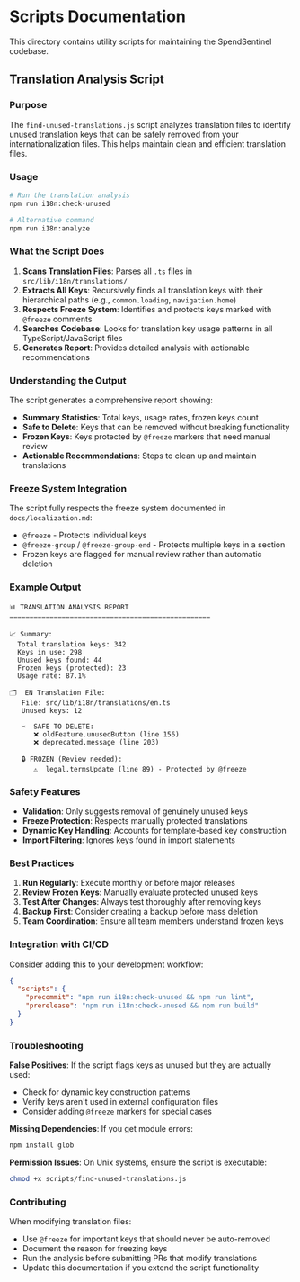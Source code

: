 # Scripts Documentation

This directory contains utility scripts for maintaining the SpendSentinel codebase.

## Translation Analysis Script

### Purpose
The `find-unused-translations.js` script analyzes translation files to identify unused translation keys that can be safely removed from your internationalization files. This helps maintain clean and efficient translation files.

### Usage

```bash
# Run the translation analysis
npm run i18n:check-unused

# Alternative command
npm run i18n:analyze
```

### What the Script Does

1. **Scans Translation Files**: Parses all `.ts` files in `src/lib/i18n/translations/`
2. **Extracts All Keys**: Recursively finds all translation keys with their hierarchical paths (e.g., `common.loading`, `navigation.home`)
3. **Respects Freeze System**: Identifies and protects keys marked with `@freeze` comments
4. **Searches Codebase**: Looks for translation key usage patterns in all TypeScript/JavaScript files
5. **Generates Report**: Provides detailed analysis with actionable recommendations

### Understanding the Output

The script generates a comprehensive report showing:

- **Summary Statistics**: Total keys, usage rates, frozen keys count
- **Safe to Delete**: Keys that can be removed without breaking functionality
- **Frozen Keys**: Keys protected by `@freeze` markers that need manual review
- **Actionable Recommendations**: Steps to clean up and maintain translations

### Freeze System Integration

The script fully respects the freeze system documented in `docs/localization.md`:

- `@freeze` - Protects individual keys
- `@freeze-group` / `@freeze-group-end` - Protects multiple keys in a section
- Frozen keys are flagged for manual review rather than automatic deletion

### Example Output

```
📊 TRANSLATION ANALYSIS REPORT
==================================================

📈 Summary:
  Total translation keys: 342
  Keys in use: 298
  Unused keys found: 44
  Frozen keys (protected): 23
  Usage rate: 87.1%

🗂️  EN Translation File:
   File: src/lib/i18n/translations/en.ts
   Unused keys: 12

   ✂️  SAFE TO DELETE:
      ❌ oldFeature.unusedButton (line 156)
      ❌ deprecated.message (line 203)

   🔒 FROZEN (Review needed):
      ⚠️  legal.termsUpdate (line 89) - Protected by @freeze
```

### Safety Features

- **Validation**: Only suggests removal of genuinely unused keys
- **Freeze Protection**: Respects manually protected translations
- **Dynamic Key Handling**: Accounts for template-based key construction
- **Import Filtering**: Ignores keys found in import statements

### Best Practices

1. **Run Regularly**: Execute monthly or before major releases
2. **Review Frozen Keys**: Manually evaluate protected unused keys
3. **Test After Changes**: Always test thoroughly after removing keys
4. **Backup First**: Consider creating a backup before mass deletion
5. **Team Coordination**: Ensure all team members understand frozen keys

### Integration with CI/CD

Consider adding this to your development workflow:

```json
{
  "scripts": {
    "precommit": "npm run i18n:check-unused && npm run lint",
    "prerelease": "npm run i18n:check-unused && npm run build"
  }
}
```

### Troubleshooting

**False Positives**: If the script flags keys as unused but they are actually used:
- Check for dynamic key construction patterns
- Verify keys aren't used in external configuration files
- Consider adding `@freeze` markers for special cases

**Missing Dependencies**: If you get module errors:
```bash
npm install glob
```

**Permission Issues**: On Unix systems, ensure the script is executable:
```bash
chmod +x scripts/find-unused-translations.js
```

### Contributing

When modifying translation files:
- Use `@freeze` for important keys that should never be auto-removed
- Document the reason for freezing keys
- Run the analysis before submitting PRs that modify translations
- Update this documentation if you extend the script functionality 